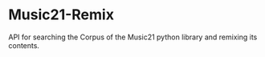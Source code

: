 # Music21-Remix
API for searching the Corpus of the Music21 python library and remixing its contents.
